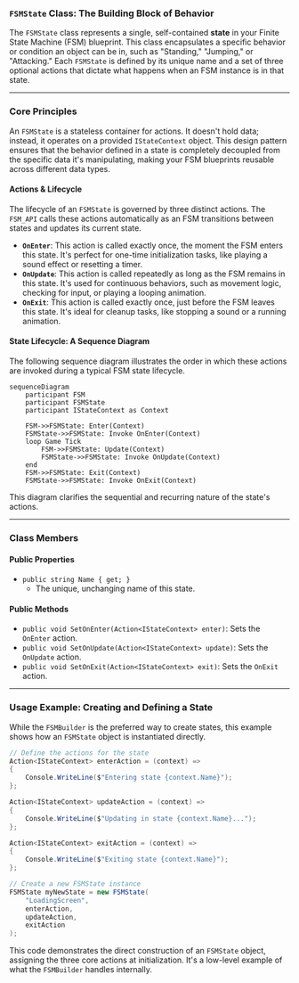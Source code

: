 ### `FSMState` Class: The Building Block of Behavior

The `FSMState` class represents a single, self-contained **state** in your Finite State Machine (FSM) blueprint. This class encapsulates a specific behavior or condition an object can be in, such as "Standing," "Jumping," or "Attacking." Each `FSMState` is defined by its unique name and a set of three optional actions that dictate what happens when an FSM instance is in that state.

-----

### Core Principles

An `FSMState` is a stateless container for actions. It doesn't hold data; instead, it operates on a provided `IStateContext` object. This design pattern ensures that the behavior defined in a state is completely decoupled from the specific data it's manipulating, making your FSM blueprints reusable across different data types.

#### Actions & Lifecycle

The lifecycle of an `FSMState` is governed by three distinct actions. The `FSM_API` calls these actions automatically as an FSM transitions between states and updates its current state.

  * **`OnEnter`**: This action is called exactly once, the moment the FSM enters this state. It's perfect for one-time initialization tasks, like playing a sound effect or resetting a timer.
  * **`OnUpdate`**: This action is called repeatedly as long as the FSM remains in this state. It's used for continuous behaviors, such as movement logic, checking for input, or playing a looping animation.
  * **`OnExit`**: This action is called exactly once, just before the FSM leaves this state. It's ideal for cleanup tasks, like stopping a sound or a running animation.

#### State Lifecycle: A Sequence Diagram

The following sequence diagram illustrates the order in which these actions are invoked during a typical FSM state lifecycle.

```mermaid
sequenceDiagram
    participant FSM
    participant FSMState
    participant IStateContext as Context

    FSM->>FSMState: Enter(Context)
    FSMState->>FSMState: Invoke OnEnter(Context)
    loop Game Tick
        FSM->>FSMState: Update(Context)
        FSMState->>FSMState: Invoke OnUpdate(Context)
    end
    FSM->>FSMState: Exit(Context)
    FSMState->>FSMState: Invoke OnExit(Context)
```

This diagram clarifies the sequential and recurring nature of the state's actions.

-----

### Class Members

#### Public Properties

  * `public string Name { get; }`
      * The unique, unchanging name of this state.

#### Public Methods

  * `public void SetOnEnter(Action<IStateContext> enter)`: Sets the `OnEnter` action.
  * `public void SetOnUpdate(Action<IStateContext> update)`: Sets the `OnUpdate` action.
  * `public void SetOnExit(Action<IStateContext> exit)`: Sets the `OnExit` action.

-----

### Usage Example: Creating and Defining a State

While the `FSMBuilder` is the preferred way to create states, this example shows how an `FSMState` object is instantiated directly.

```csharp
// Define the actions for the state
Action<IStateContext> enterAction = (context) => 
{
    Console.WriteLine($"Entering state {context.Name}");
};

Action<IStateContext> updateAction = (context) =>
{
    Console.WriteLine($"Updating in state {context.Name}...");
};

Action<IStateContext> exitAction = (context) =>
{
    Console.WriteLine($"Exiting state {context.Name}");
};

// Create a new FSMState instance
FSMState myNewState = new FSMState(
    "LoadingScreen",
    enterAction,
    updateAction,
    exitAction
);
```

This code demonstrates the direct construction of an `FSMState` object, assigning the three core actions at initialization. It's a low-level example of what the `FSMBuilder` handles internally.